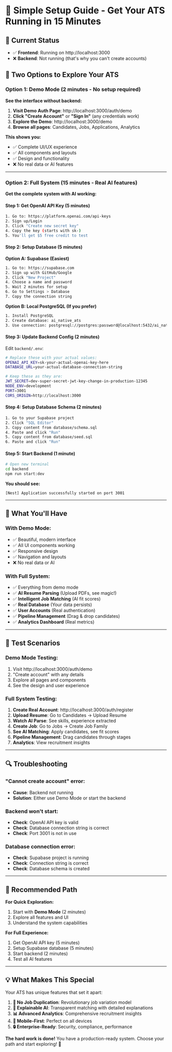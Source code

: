 # 🚀 Simple Setup Guide - Get Your ATS Running in 15 Minutes

## 🎯 **Current Status**

- ✅ **Frontend**: Running on http://localhost:3000
- ❌ **Backend**: Not running (that's why you can't create accounts)

## 🔧 **Two Options to Explore Your ATS**

### **Option 1: Demo Mode (2 minutes - No setup required)**

**See the interface without backend:**

1. **Visit Demo Auth Page**: http://localhost:3000/auth/demo
2. **Click "Create Account"** or **"Sign In"** (any credentials work)
3. **Explore the Demo**: http://localhost:3000/demo
4. **Browse all pages**: Candidates, Jobs, Applications, Analytics

**This shows you:**

- ✅ Complete UI/UX experience
- ✅ All components and layouts
- ✅ Design and functionality
- ❌ No real data or AI features

---

### **Option 2: Full System (15 minutes - Real AI features)**

**Get the complete system with AI working:**

#### **Step 1: Get OpenAI API Key (5 minutes)**

```bash
1. Go to: https://platform.openai.com/api-keys
2. Sign up/Login
3. Click "Create new secret key"
4. Copy the key (starts with sk-)
5. You'll get $5 free credit to test
```

#### **Step 2: Setup Database (5 minutes)**

**Option A: Supabase (Easiest)**

```bash
1. Go to: https://supabase.com
2. Sign up with GitHub/Google
3. Click "New Project"
4. Choose a name and password
5. Wait 2 minutes for setup
6. Go to Settings > Database
7. Copy the connection string
```

**Option B: Local PostgreSQL (If you prefer)**

```bash
1. Install PostgreSQL
2. Create database: ai_native_ats
3. Use connection: postgresql://postgres:password@localhost:5432/ai_native_ats
```

#### **Step 3: Update Backend Config (2 minutes)**

Edit `backend/.env`:

```bash
# Replace these with your actual values:
OPENAI_API_KEY=sk-your-actual-openai-key-here
DATABASE_URL=your-actual-database-connection-string

# Keep these as they are:
JWT_SECRET=dev-super-secret-jwt-key-change-in-production-12345
NODE_ENV=development
PORT=3001
CORS_ORIGIN=http://localhost:3000
```

#### **Step 4: Setup Database Schema (2 minutes)**

```bash
1. Go to your Supabase project
2. Click "SQL Editor"
3. Copy content from database/schema.sql
4. Paste and click "Run"
5. Copy content from database/seed.sql
6. Paste and click "Run"
```

#### **Step 5: Start Backend (1 minute)**

```bash
# Open new terminal
cd backend
npm run start:dev
```

**You should see:**

```
[Nest] Application successfully started on port 3001
```

---

## 🎉 **What You'll Have**

### **With Demo Mode:**

- ✅ Beautiful, modern interface
- ✅ All UI components working
- ✅ Responsive design
- ✅ Navigation and layouts
- ❌ No real data or AI

### **With Full System:**

- ✅ Everything from demo mode
- ✅ **AI Resume Parsing** (Upload PDFs, see magic!)
- ✅ **Intelligent Job Matching** (AI fit scores)
- ✅ **Real Database** (Your data persists)
- ✅ **User Accounts** (Real authentication)
- ✅ **Pipeline Management** (Drag & drop candidates)
- ✅ **Analytics Dashboard** (Real metrics)

---

## 🧪 **Test Scenarios**

### **Demo Mode Testing:**

1. Visit http://localhost:3000/auth/demo
2. "Create account" with any details
3. Explore all pages and components
4. See the design and user experience

### **Full System Testing:**

1. **Create Real Account**: http://localhost:3000/auth/register
2. **Upload Resume**: Go to Candidates → Upload Resume
3. **Watch AI Parse**: See skills, experience extracted
4. **Create Job**: Go to Jobs → Create Job Family
5. **See AI Matching**: Apply candidates, see fit scores
6. **Pipeline Management**: Drag candidates through stages
7. **Analytics**: View recruitment insights

---

## 🔍 **Troubleshooting**

### **"Cannot create account" error:**

- **Cause**: Backend not running
- **Solution**: Either use Demo Mode or start the backend

### **Backend won't start:**

- **Check**: OpenAI API key is valid
- **Check**: Database connection string is correct
- **Check**: Port 3001 is not in use

### **Database connection error:**

- **Check**: Supabase project is running
- **Check**: Connection string is correct
- **Check**: Database schema is created

---

## 🎯 **Recommended Path**

**For Quick Exploration:**

1. Start with **Demo Mode** (2 minutes)
2. Explore all features and UI
3. Understand the system capabilities

**For Full Experience:**

1. Get OpenAI API key (5 minutes)
2. Setup Supabase database (5 minutes)
3. Start backend (2 minutes)
4. Test all AI features

---

## 💡 **What Makes This Special**

Your ATS has unique features that set it apart:

1. **🚫 No Job Duplication**: Revolutionary job variation model
2. **🤖 Explainable AI**: Transparent matching with detailed explanations
3. **📊 Advanced Analytics**: Comprehensive recruitment insights
4. **📱 Mobile-First**: Perfect on all devices
5. **🔒 Enterprise-Ready**: Security, compliance, performance

**The hard work is done!** You have a production-ready system. Choose your path and start exploring! 🚀

